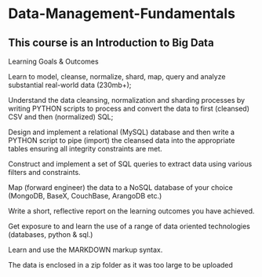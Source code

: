 # Data-Management-Fundamentals
## This course is an Introduction to Big Data

Learning Goals & Outcomes

Learn to model, cleanse, normalize, shard, map, query and analyze substantial real-world data (230mb+);

Understand the data cleansing, normalization and sharding processes by writing PYTHON scripts to process and convert the data to first (cleansed) CSV and then (normalized) SQL;

Design and implement a relational (MySQL) database and then write a PYTHON script to pipe (import) the cleansed data into the appropriate tables ensuring all integrity constraints are met.

Construct and implement a set of SQL queries to extract data using various filters and constraints.

Map (forward engineer) the data to a NoSQL database of your choice (MongoDB, BaseX, CouchBase, ArangoDB etc.)

Write a short, reflective report on the learning outcomes you have achieved.

Get exposure to and learn the use of a range of data oriented technologies (databases, python & sql.)

Learn and use the MARKDOWN markup syntax.

The data is enclosed in a zip folder as it was too large to be uploaded
